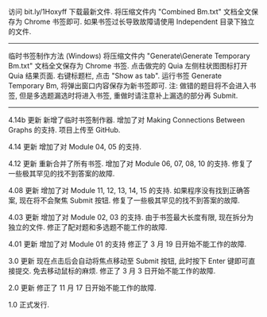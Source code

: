 访问 bit.ly/1Hoxyff 下载最新文件.
将压缩文件内 "Combined Bm.txt" 文档全文保存为 Chrome 书签即可.
如果书签过长导致故障请使用 Independent 目录下独立的文件.
________________________________________________________________
临时书签制作方法 (Windows)
将压缩文件内 "Generate\Generate Temporary Bm.txt" 文档全文保存为 Chrome 书签.
点击做完的 Quia 左侧柱状图图标打开 Quia 结果页面.
右键标题栏, 点击 "Show as tab".
运行书签 Generate Temporary Bm, 将弹出窗口内容保存为新书签即可.
注: 做错的题目将不会进入书签, 但是多选题漏选时将进入书签, 重做时请注意补上漏选的部分再 Submit.
________________________________________________________________
4.14b  更新
新增了临时书签制作器.
增加了对  Making Connections Between Graphs 的支持.
项目上传至 GitHub.

4.14 更新
增加了对 Module 04, 05 的支持.

4.12 更新
重新合并了所有书签.
增加了对 Module 06, 07, 08, 10 的支持.
修复了一些极其罕见的找不到答案的故障.

4.08 更新
增加了对 Module 11, 12, 13, 14, 15 的支持.
如果程序没有找到正确答案, 现在将不会聚焦 Submit 按钮.
修复了一些极其罕见的找不到答案的故障.

4.03 更新
增加了对 Module 02, 03 的支持.
由于书签最大长度有限, 现在拆分为独立的文件.
修正了配对题和多选题不能工作的故障.

4.01 更新
增加了对 Module 01 的支持
修正了 3 月 19 日开始不能工作的故障.

3.0 更新
现在点击后会自动将焦点移动至 Submit 按钮, 此时按下 Enter 键即可直接提交. 免去移动鼠标的麻烦.
修正了 3 月 3 日开始不能工作的故障.

2.0 更新
修正了 11 月 17 日开始不能工作的故障.

1.0
正式发行.